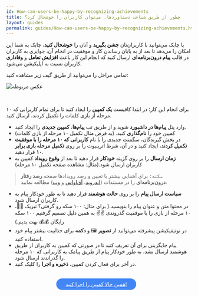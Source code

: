 ```yaml
---
id: How-can-users-be-happy-by-recognizing-achievements
title: چطور از طریق شناخت دستاوردها، می‌توان کاربران را خوشحال کرد؟
layout: guides
permalink: guides/How-can-users-be-happy-by-recognizing-achievements.html
---
```


با چابک می‌توانید  با کاربران‌تان **جشن بگیرید** و آنان را **خوشحال کنید**، چابک به شما این امکان را می‌دهد تا بعد از به پایان رساندن کار و موفقیت در انجام آن، جوایزی به کاربران در قالب **پیام‌ درون‌برنامه‌ای** ارسال کنید که  انجام این کار باعث **افزایش تعامل** و **وفاداری** کاربران نسبت به اپلیکیشن می‌شود.

تمامی مراحل را می‌توانید از طریق گیف زیر مشاهده کنید:

 ![عکس مربوطه](http://uupload.ir/files/eco_ezgif.com-video-to-gif_(22).gif)

<br>

برای انجام این کار؛ در ابتدا کافیست  **یک کمپین** را ایجاد کنید تا برای تمام کاربرانی که ۱۰ مرحله از بازی کلمات را تکمیل کردند، ارسال کنید.


- وارد پنل **پیام‌ها در داشبورد** شوید و از طریق تب **پیام‌ها**، **کمپین جدیدی** را ایجاد کنید.
- کمپین خود را **نام‌گذاری** کنید. (به فرض مثال تکمیل ۱۰ مرحله از بازی کلمات)
- در بخش گیرندگان، سگمنت جدیدی را با نام **کاربرانی که ۱۰ مرحله را با موفقیت تکمیل کردند**، ایجاد کنید و در آن، شرط اتریبیوت را بر روی **تکمیل مرحله بازی برابر ۱۰** قرار دهید.
- **زمان ارسال** را بر روی گزینه **خودکار** قرار دهید تا بعد از **وقوع رویداد** کمپین به کاربران ارسال شود.(مثال: مشاهده صفحه تکمیل ۱۰ مرحله)

> ‍‍‍`نکته:` برای آشنایی بیشتر با تعیین و رصد رویدادها صفحه **رصد رفتار درون‌برنامه‌ای** را در مستندات ([اندروید](https://doc.chabok.io/android/behavior-tracking.html)، [آی‌اواس](https://doc.chabok.io/ios/behavior-tracking.html) و [وب](https://doc.chabok.io/javascript/behavior-tracking.html))  مطالعه نمایید.
         
- **سیاست ارسال پیام** را بر روی **حالت هوشمند** قرار دهید تا به طور خودکار پیام به کاربران ارسال شود.
- در محتوا متن و عنوان پیام را بنویسید.( برای مثال: ۱۰۰ سکه رو گرفتی؟ تبریک 🎉🎉، ۱۰ مرحله از بازی را با موفقیت گذروندی ✌✌ به همین دلیل تصمیم گرفتیم ۱۰۰ سکه رایگان 💰💰 بهت بدیم.)
- در نوتیفیکیشن پیشرفته می‌توانید از **تصویر** 🖼 و **دکمه** برای جذابیت بیشتر پیام خود استفاده کنید.
- پیام جایگزینی برای آن تعریف کنید تا در صورتی که کمپین به کاربران از طریق هوشمند ارسال نشد، به طور خودکار پیام از طریق پیامک به کاربرانی که ۱۰ مرحله را گذراندند ارسال شود.
- در آخر برای فعال کردن کمپین، **ذخیره و اجرا** را کلیک کنید.

<br>

<div align="center">   
    <a style="display: inline-block; text-align: center; border-radius: 40px; background: #4285f4; color: white !important; padding: 7px 25px; margin-right: 15px; cursor: pointer; transition: all 0.25s ease;" href="https://sandbox.push.adpdigital.com/front/users/composer/">همین حالا کمپین را اجرا کنید!</a>
</div>
